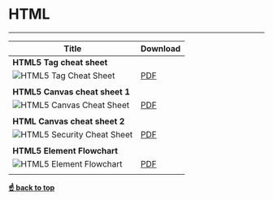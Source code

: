 # HTML
----
| Title                          |Download |
| ------------------------------ |---------|
| **HTML5 Tag cheat sheet**      |         |
| ![HTML5 Tag Cheat Sheet](https://raw.githubusercontent.com/Tabele86/cheat-sheets/html/images/html5-cheatsheet-preview.png "HTML5 Tag Cheat Sheet") |[PDF](https:/cheat-sheets/raw.githubusercontent.com/Tabele86/cheat-sheets/html/download/HTML5-cheat-sheet.pdf) |
|                                |         |
| **HTML5 Canvas cheat sheet 1**   |         |
| ![HTML5 Canvas Cheat Sheet](https://Tabele86/cheat-sheets/Frontend-Cheat-Sheets/html/images/html5-canvas-cheat-sheet-preview.png "Canvas Cheat Sheet") |  [PDF](https://raw.githubusercontent.com/Tabele86/cheat-sheets/html/download/HTML5_Canvas_Cheat_Sheet.pdf) |
|                                |         |
| **HTML Canvas cheat sheet 2** |            |
| ![HTML5 Security Cheat Sheet](https://raw.githubusercontent.com/Tabele86/cheat-sheets/html/images/html5-canvas-cheat-sheet.png "Canvas Cheat Sheet") | [PDF](https://raw.githubusercontent.com/Tabele86/cheat-sheets/html/download/HTML_Canvas_Cheatsheet.pdf) |
|                                |        |
| **HTML5 Element Flowchart**    |        |
| ![HTML5 Element Flowchart](https://raw.githubusercontent.com/Tabele86/cheat-sheets/html/images/HTML5-flow-chart-preview.png "HTML5 Element Flowchart") |  [PDF](https://raw.githubusercontent.com/Tabele86/cheat-sheets/html/download/html5-flowchart.pdf) |
|                                |        |

**[☝ back to top](#html)**
